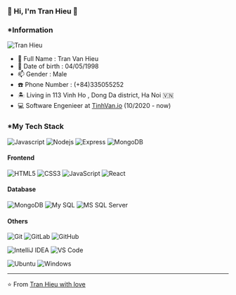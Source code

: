 ### :fox_face: Hi, I'm Tran Hieu :fox_face:
### *Information
![Tran Hieu](https://github.com/Gaboso/Gaboso/blob/master/github_cover.png "Tran Hieu")
- 🔭  Full Name : Tran Van Hieu 
- 🌱  Date of birth : 04/05/1998
- 📫  Gender : Male
- :phone: Phone Number : (+84)335055252
- :desert_island: Living in 113 Vinh Ho , Dong Da district, Ha Noi :vietnam:
- :computer: Software Engenieer at [TinhVan.io](https://github.com/tinhvan) (10/2020 - now) 


### *My Tech Stack

![Javascript](http://img.shields.io/badge/-Javascript-007396?style=flat-square&logo=javascript&logoColor=ffffff)
![Nodejs](http://img.shields.io/badge/-Nodejs-6DB33F?style=flat-square&logo=node&logoColor=ffffff)
![Express](http://img.shields.io/badge/-Express-6DB33F?style=flat-square&logo=express&logoColor=ffffff)
![MongoDB](https://img.shields.io/badge/-MongoDB-336791?style=flat-square&logo=MongoDB)

#### Frontend
![HTML5](https://img.shields.io/badge/-HTML5-%23E44D27?style=flat-square&logo=html5&logoColor=ffffff)
![CSS3](https://img.shields.io/badge/-CSS3-%231572B6?style=flat-square&logo=css3)
![JavaScript](https://img.shields.io/badge/-JavaScript-%23F7DF1C?style=flat-square&logo=javascript&logoColor=000000&labelColor=%23F7DF1C&color=%23FFCE5A)
![React](https://img.shields.io/badge/-React-%23282C34?style=flat-square&logo=react)

#### Database
![MongoDB](https://img.shields.io/badge/-MongoDB-336791?style=flat-square&logo=MongoDB)
![My SQL](http://img.shields.io/badge/-MySQL-DD0031?style=flat-square&logo=mysql)
![MS SQL Server](http://img.shields.io/badge/-MS%20SQL%20Server-CC2927?style=flat-square&logo=microsoft-sql-server&logoColor=ffffff)

#### Others
![Git](https://img.shields.io/badge/-Git-%23F05032?style=flat-square&logo=git&logoColor=%23ffffff)
![GitLab](https://img.shields.io/badge/-GitLab-FCA121?style=flat-square&logo=gitlab)
![GitHub](https://img.shields.io/badge/-GitHub-181717?style=flat-square&logo=github)


![IntelliJ IDEA](http://img.shields.io/badge/-IntelliJ%20IDEA-000000?style=flat-square&logo=intellij-idea&logoColor=ffffff)
![VS Code](http://img.shields.io/badge/-VS%20Code-007ACC?style=flat-square&logo=visual-studio-code&logoColor=ffffff)


![Ubuntu](http://img.shields.io/badge/-Unbutu-A81D33?style=flat-square&logo=ubuntu&logoColor=ffffff)
![Windows](http://img.shields.io/badge/-Windows-0078D6?style=flat-square&logo=windows&logoColor=ffffff)

---
⭐️ From [Tran Hieu with love](https://github.com/emlahieu98)
